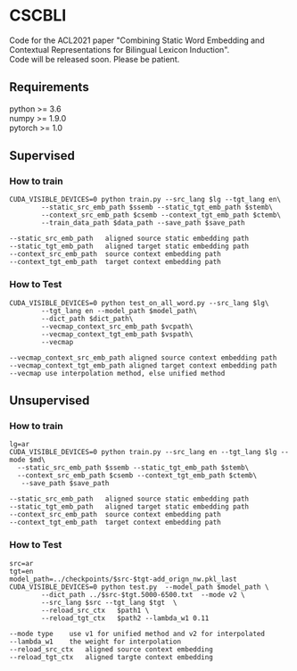 # CSCBLI
Code for the ACL2021 paper "Combining Static Word Embedding and Contextual Representations for Bilingual Lexicon Induction".  
Code will be released soon. Please be patient.
## Requirements
python >= 3.6  
numpy >= 1.9.0  
pytorch >= 1.0  
## Supervised
### How to train

```
CUDA_VISIBLE_DEVICES=0 python train.py --src_lang $lg --tgt_lang en\
        --static_src_emb_path $ssemb --static_tgt_emb_path $stemb\
        --context_src_emb_path $csemb --context_tgt_emb_path $ctemb\
        --train_data_path $data_path --save_path $save_path
```

```
--static_src_emb_path   aligned source static embedding path 
--static_tgt_emb_path   aligned target static embedding path
--context_src_emb_path  source context embedding path
--context_tgt_emb_path  target context embedding path
```

### How to Test

```
CUDA_VISIBLE_DEVICES=0 python test_on_all_word.py --src_lang $lg\
        --tgt_lang en --model_path $model_path\
        --dict_path $dict_path\
        --vecmap_context_src_emb_path $vcpath\
        --vecmap_context_tgt_emb_path $vspath\
        --vecmap
```

```
--vecmap_context_src_emb_path aligned source context embedding path
--vecmap_context_tgt_emb_path aligned target context embedding path
--vecmap use interpolation method, else unified method
```

## Unsupervised
### How to train

```
lg=ar
CUDA_VISIBLE_DEVICES=0 python train.py --src_lang en --tgt_lang $lg --mode $md\
  --static_src_emb_path $ssemb --static_tgt_emb_path $stemb\
  --context_src_emb_path $csemb --context_tgt_emb_path $ctemb\
   --save_path $save_path 
```

```
--static_src_emb_path   aligned source static embedding path 
--static_tgt_emb_path   aligned target static embedding path
--context_src_emb_path  source context embedding path
--context_tgt_emb_path  target context embedding path
```

### How to Test

```
src=ar
tgt=en
model_path=../checkpoints/$src-$tgt-add_orign_nw.pkl_last
CUDA_VISIBLE_DEVICES=0 python test.py  --model_path $model_path \
        --dict_path ../$src-$tgt.5000-6500.txt  --mode v2 \
        --src_lang $src --tgt_lang $tgt  \
        --reload_src_ctx   $path1 \
        --reload_tgt_ctx   $path2 --lambda_w1 0.11
```

```
--mode type    use v1 for unified method and v2 for interpolated 
--lambda_w1    the weight for interpolation
--reload_src_ctx   aligned source context embedding
--reload_tgt_ctx   aligned targte context embedding
```


